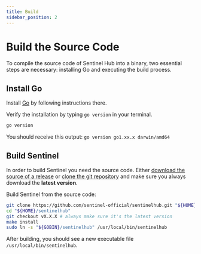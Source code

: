 ```yaml
---
title: Build
sidebar_position: 2
---
```


# Build the Source Code

To compile the source code of Sentinel Hub into a binary, two essential steps are necessary: installing Go and executing the build process.

## Install Go

Install [Go](https://go.dev/doc/install) by following instructions there.

Verify the installation by typing `go version` in your terminal.

```bash
go version
```

You should receive this output: `go version go1.xx.x darwin/amd64`

## Build Sentinel

In order to build Sentinel you need the source code. Either [download the source of a release](https://github.com/sentinel-official/hub/releases) or [clone the git repository](https://github.com/sentinel-official/sentinelhub.git) and make sure you always download the **latest version**.

Build Sentinel from the source code:

```bash
git clone https://github.com/sentinel-official/sentinelhub.git "${HOME}/sentinelhub"
cd "${HOME}/sentinelhub"
git checkout vX.X.X # always make sure it's the latest version
make install
sudo ln -s "${GOBIN}/sentinelhub" /usr/local/bin/sentinelhub
```

After building, you should see a new executable file `/usr/local/bin/sentinelhub`.